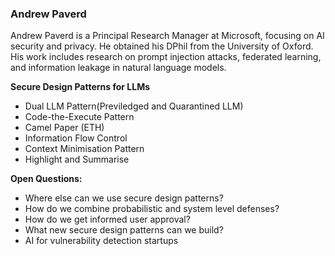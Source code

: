 ### Andrew Paverd

Andrew Paverd is a Principal Research Manager at Microsoft, focusing on AI security and privacy. He obtained his DPhil from the University of Oxford. His work includes research on prompt injection attacks, federated learning, and information leakage in natural language models.

**Secure Design Patterns for LLMs**

- Dual LLM Pattern(Previledged and Quarantined LLM)
- Code-the-Execute Pattern
- Camel Paper (ETH)
- Information Flow Control
- Context Minimisation Pattern
- Highlight and Summarise

**Open Questions:**
- Where else can we use secure design patterns?
- How do we combine probabilistic and system level defenses?
- How do we get informed user approval?
- What new secure design patterns can we build?
- AI for vulnerability detection startups

